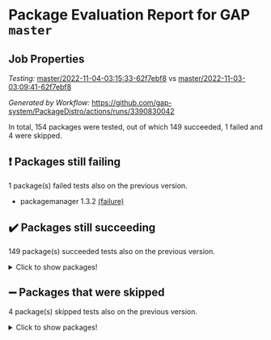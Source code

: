 # Package Evaluation Report for GAP `master`

## Job Properties

*Testing:* [master/2022-11-04-03:15:33-62f7ebf8](https://github.com/gap-system/PackageDistro/blob/data/reports/master/2022-11-04-03:15:33-62f7ebf8) vs [master/2022-11-03-03:09:41-62f7ebf8](https://github.com/gap-system/PackageDistro/blob/data/reports/master/2022-11-03-03:09:41-62f7ebf8)

*Generated by Workflow:* https://github.com/gap-system/PackageDistro/actions/runs/3390830042

In total, 154 packages were tested, out of which 149 succeeded, 1 failed and 4 were skipped.

## :exclamation: Packages still failing

1 package(s) failed tests also on the previous version.
- packagemanager 1.3.2 [(failure)](https://github.com/gap-system/PackageDistro/actions/runs/3390830042/jobs/5635506703)

## :heavy_check_mark: Packages still succeeding

149 package(s) succeeded tests also on the previous version.
<details><summary>Click to show packages!</summary>

- 4ti2interface 2022.09-01 [(success)](https://github.com/gap-system/PackageDistro/actions/runs/3390830042/jobs/5635501264)
- ace 5.6.1 [(success)](https://github.com/gap-system/PackageDistro/actions/runs/3390830042/jobs/5635501341)
- aclib 1.3.2 [(success)](https://github.com/gap-system/PackageDistro/actions/runs/3390830042/jobs/5635501408)
- agt 0.3 [(success)](https://github.com/gap-system/PackageDistro/actions/runs/3390830042/jobs/5635501461)
- alnuth 3.2.1 [(success)](https://github.com/gap-system/PackageDistro/actions/runs/3390830042/jobs/5635501502)
- anupq 3.2.6 [(success)](https://github.com/gap-system/PackageDistro/actions/runs/3390830042/jobs/5635501542)
- atlasrep 2.1.6 [(success)](https://github.com/gap-system/PackageDistro/actions/runs/3390830042/jobs/5635501597)
- autodoc 2022.10.20 [(success)](https://github.com/gap-system/PackageDistro/actions/runs/3390830042/jobs/5635501652)
- automata 1.15 [(success)](https://github.com/gap-system/PackageDistro/actions/runs/3390830042/jobs/5635501724)
- automgrp 1.3.2 [(success)](https://github.com/gap-system/PackageDistro/actions/runs/3390830042/jobs/5635501778)
- autpgrp 1.11 [(success)](https://github.com/gap-system/PackageDistro/actions/runs/3390830042/jobs/5635501847)
- cap 2022.10-12 [(success)](https://github.com/gap-system/PackageDistro/actions/runs/3390830042/jobs/5635501908)
- caratinterface 2.3.4 [(success)](https://github.com/gap-system/PackageDistro/actions/runs/3390830042/jobs/5635501992)
- cddinterface 2022.11.01 [(success)](https://github.com/gap-system/PackageDistro/actions/runs/3390830042/jobs/5635502077)
- circle 1.6.5 [(success)](https://github.com/gap-system/PackageDistro/actions/runs/3390830042/jobs/5635502152)
- classicpres 1.22 [(success)](https://github.com/gap-system/PackageDistro/actions/runs/3390830042/jobs/5635502215)
- cohomolo 1.6.10 [(success)](https://github.com/gap-system/PackageDistro/actions/runs/3390830042/jobs/5635502273)
- congruence 1.2.4 [(success)](https://github.com/gap-system/PackageDistro/actions/runs/3390830042/jobs/5635502331)
- corelg 1.56 [(success)](https://github.com/gap-system/PackageDistro/actions/runs/3390830042/jobs/5635502392)
- crime 1.6 [(success)](https://github.com/gap-system/PackageDistro/actions/runs/3390830042/jobs/5635502458)
- crisp 1.4.5 [(success)](https://github.com/gap-system/PackageDistro/actions/runs/3390830042/jobs/5635502528)
- crypting 0.10.3 [(success)](https://github.com/gap-system/PackageDistro/actions/runs/3390830042/jobs/5635502615)
- cryst 4.1.25 [(success)](https://github.com/gap-system/PackageDistro/actions/runs/3390830042/jobs/5635502683)
- crystcat 1.1.10 [(success)](https://github.com/gap-system/PackageDistro/actions/runs/3390830042/jobs/5635502754)
- ctbllib 1.3.4 [(success)](https://github.com/gap-system/PackageDistro/actions/runs/3390830042/jobs/5635502819)
- cubefree 1.19 [(success)](https://github.com/gap-system/PackageDistro/actions/runs/3390830042/jobs/5635502876)
- curlinterface 2.3.1 [(success)](https://github.com/gap-system/PackageDistro/actions/runs/3390830042/jobs/5635502932)
- cvec 2.7.6 [(success)](https://github.com/gap-system/PackageDistro/actions/runs/3390830042/jobs/5635502990)
- datastructures 0.2.7 [(success)](https://github.com/gap-system/PackageDistro/actions/runs/3390830042/jobs/5635503061)
- deepthought 1.0.6 [(success)](https://github.com/gap-system/PackageDistro/actions/runs/3390830042/jobs/5635503108)
- design 1.7 [(success)](https://github.com/gap-system/PackageDistro/actions/runs/3390830042/jobs/5635503144)
- difsets 2.3.1 [(success)](https://github.com/gap-system/PackageDistro/actions/runs/3390830042/jobs/5635503185)
- digraphs 1.6.0 [(success)](https://github.com/gap-system/PackageDistro/actions/runs/3390830042/jobs/5635503228)
- edim 1.3.6 [(success)](https://github.com/gap-system/PackageDistro/actions/runs/3390830042/jobs/5635503265)
- example 4.3.2 [(success)](https://github.com/gap-system/PackageDistro/actions/runs/3390830042/jobs/5635503307)
- examplesforhomalg 2022.10-01 [(success)](https://github.com/gap-system/PackageDistro/actions/runs/3390830042/jobs/5635503337)
- factint 1.6.3 [(success)](https://github.com/gap-system/PackageDistro/actions/runs/3390830042/jobs/5635503379)
- ferret 1.0.9 [(success)](https://github.com/gap-system/PackageDistro/actions/runs/3390830042/jobs/5635503412)
- fga 1.4.0 [(success)](https://github.com/gap-system/PackageDistro/actions/runs/3390830042/jobs/5635503445)
- fining 1.5.1 [(success)](https://github.com/gap-system/PackageDistro/actions/runs/3390830042/jobs/5635503494)
- float 1.0.3 [(success)](https://github.com/gap-system/PackageDistro/actions/runs/3390830042/jobs/5635503534)
- format 1.4.3 [(success)](https://github.com/gap-system/PackageDistro/actions/runs/3390830042/jobs/5635503589)
- forms 1.2.9 [(success)](https://github.com/gap-system/PackageDistro/actions/runs/3390830042/jobs/5635503664)
- fplsa 1.2.5 [(success)](https://github.com/gap-system/PackageDistro/actions/runs/3390830042/jobs/5635503719)
- fr 2.4.11 [(success)](https://github.com/gap-system/PackageDistro/actions/runs/3390830042/jobs/5635503776)
- francy 1.2.5 [(success)](https://github.com/gap-system/PackageDistro/actions/runs/3390830042/jobs/5635503847)
- fwtree 1.3 [(success)](https://github.com/gap-system/PackageDistro/actions/runs/3390830042/jobs/5635503895)
- gapdoc 1.6.6 [(success)](https://github.com/gap-system/PackageDistro/actions/runs/3390830042/jobs/5635503967)
- gauss 2022.10-01 [(success)](https://github.com/gap-system/PackageDistro/actions/runs/3390830042/jobs/5635504029)
- gaussforhomalg 2022.08-03 [(success)](https://github.com/gap-system/PackageDistro/actions/runs/3390830042/jobs/5635504121)
- gbnp 1.0.5 [(success)](https://github.com/gap-system/PackageDistro/actions/runs/3390830042/jobs/5635504178)
- generalizedmorphismsforcap 2022.09-01 [(success)](https://github.com/gap-system/PackageDistro/actions/runs/3390830042/jobs/5635504229)
- genss 1.6.8 [(success)](https://github.com/gap-system/PackageDistro/actions/runs/3390830042/jobs/5635504288)
- gradedmodules 2022.09-02 [(success)](https://github.com/gap-system/PackageDistro/actions/runs/3390830042/jobs/5635504335)
- gradedringforhomalg 2022.10-01 [(success)](https://github.com/gap-system/PackageDistro/actions/runs/3390830042/jobs/5635504414)
- grape 4.8.5 [(success)](https://github.com/gap-system/PackageDistro/actions/runs/3390830042/jobs/5635504455)
- groupoids 1.71 [(success)](https://github.com/gap-system/PackageDistro/actions/runs/3390830042/jobs/5635504488)
- grpconst 2.6.2 [(success)](https://github.com/gap-system/PackageDistro/actions/runs/3390830042/jobs/5635504530)
- guarana 0.96.3 [(success)](https://github.com/gap-system/PackageDistro/actions/runs/3390830042/jobs/5635504560)
- guava 3.17 [(success)](https://github.com/gap-system/PackageDistro/actions/runs/3390830042/jobs/5635504598)
- hap 1.47 [(success)](https://github.com/gap-system/PackageDistro/actions/runs/3390830042/jobs/5635504633)
- hapcryst 0.1.15 [(success)](https://github.com/gap-system/PackageDistro/actions/runs/3390830042/jobs/5635504669)
- hecke 1.5.3 [(success)](https://github.com/gap-system/PackageDistro/actions/runs/3390830042/jobs/5635504698)
- help 3.5 [(success)](https://github.com/gap-system/PackageDistro/actions/runs/3390830042/jobs/5635504735)
- homalg 2022.08-04 [(success)](https://github.com/gap-system/PackageDistro/actions/runs/3390830042/jobs/5635504772)
- homalgtocas 2022.10-01 [(success)](https://github.com/gap-system/PackageDistro/actions/runs/3390830042/jobs/5635504809)
- idrel 2.44 [(success)](https://github.com/gap-system/PackageDistro/actions/runs/3390830042/jobs/5635504843)
- images 1.3.1 [(success)](https://github.com/gap-system/PackageDistro/actions/runs/3390830042/jobs/5635504889)
- intpic 0.3.0 [(success)](https://github.com/gap-system/PackageDistro/actions/runs/3390830042/jobs/5635504926)
- io 4.8.0 [(success)](https://github.com/gap-system/PackageDistro/actions/runs/3390830042/jobs/5635504955)
- io_forhomalg 2022.09-01 [(success)](https://github.com/gap-system/PackageDistro/actions/runs/3390830042/jobs/5635504986)
- irredsol 1.4.3 [(success)](https://github.com/gap-system/PackageDistro/actions/runs/3390830042/jobs/5635505028)
- json 2.1.1 [(success)](https://github.com/gap-system/PackageDistro/actions/runs/3390830042/jobs/5635505070)
- jupyterkernel 1.4.1 [(success)](https://github.com/gap-system/PackageDistro/actions/runs/3390830042/jobs/5635505100)
- jupyterviz 1.5.6 [(success)](https://github.com/gap-system/PackageDistro/actions/runs/3390830042/jobs/5635505139)
- kan 1.34 [(success)](https://github.com/gap-system/PackageDistro/actions/runs/3390830042/jobs/5635505169)
- kbmag 1.5.10 [(success)](https://github.com/gap-system/PackageDistro/actions/runs/3390830042/jobs/5635505203)
- laguna 3.9.5 [(success)](https://github.com/gap-system/PackageDistro/actions/runs/3390830042/jobs/5635505238)
- liealgdb 2.2.1 [(success)](https://github.com/gap-system/PackageDistro/actions/runs/3390830042/jobs/5635505294)
- liepring 2.8 [(success)](https://github.com/gap-system/PackageDistro/actions/runs/3390830042/jobs/5635505351)
- liering 2.4.2 [(success)](https://github.com/gap-system/PackageDistro/actions/runs/3390830042/jobs/5635505424)
- linearalgebraforcap 2022.10-07 [(success)](https://github.com/gap-system/PackageDistro/actions/runs/3390830042/jobs/5635505467)
- localizeringforhomalg 2022.09-01 [(success)](https://github.com/gap-system/PackageDistro/actions/runs/3390830042/jobs/5635505521)
- loops 3.4.2 [(success)](https://github.com/gap-system/PackageDistro/actions/runs/3390830042/jobs/5635505574)
- lpres 1.0.3 [(success)](https://github.com/gap-system/PackageDistro/actions/runs/3390830042/jobs/5635505624)
- majoranaalgebras 1.5 [(success)](https://github.com/gap-system/PackageDistro/actions/runs/3390830042/jobs/5635505666)
- mapclass 1.4.6 [(success)](https://github.com/gap-system/PackageDistro/actions/runs/3390830042/jobs/5635505731)
- matgrp 0.70 [(success)](https://github.com/gap-system/PackageDistro/actions/runs/3390830042/jobs/5635505799)
- matricesforhomalg 2022.10-06 [(success)](https://github.com/gap-system/PackageDistro/actions/runs/3390830042/jobs/5635505942)
- modisom 2.5.3 [(success)](https://github.com/gap-system/PackageDistro/actions/runs/3390830042/jobs/5635506002)
- modulepresentationsforcap 2022.10-05 [(success)](https://github.com/gap-system/PackageDistro/actions/runs/3390830042/jobs/5635506069)
- modules 2022.09-01 [(success)](https://github.com/gap-system/PackageDistro/actions/runs/3390830042/jobs/5635506149)
- monoidalcategories 2022.10-03 [(success)](https://github.com/gap-system/PackageDistro/actions/runs/3390830042/jobs/5635506238)
- nconvex 2022.09-01 [(success)](https://github.com/gap-system/PackageDistro/actions/runs/3390830042/jobs/5635506285)
- nilmat 1.4.2 [(success)](https://github.com/gap-system/PackageDistro/actions/runs/3390830042/jobs/5635506338)
- nock 1.5 [(success)](https://github.com/gap-system/PackageDistro/actions/runs/3390830042/jobs/5635506381)
- normalizinterface 1.3.4 [(success)](https://github.com/gap-system/PackageDistro/actions/runs/3390830042/jobs/5635506423)
- nq 2.5.9 [(success)](https://github.com/gap-system/PackageDistro/actions/runs/3390830042/jobs/5635506476)
- numericalsgps 1.3.1 [(success)](https://github.com/gap-system/PackageDistro/actions/runs/3390830042/jobs/5635506540)
- openmath 11.5.1 [(success)](https://github.com/gap-system/PackageDistro/actions/runs/3390830042/jobs/5635506590)
- orb 4.9.0 [(success)](https://github.com/gap-system/PackageDistro/actions/runs/3390830042/jobs/5635506641)
- patternclass 2.4.3 [(success)](https://github.com/gap-system/PackageDistro/actions/runs/3390830042/jobs/5635506760)
- permut 2.0.4 [(success)](https://github.com/gap-system/PackageDistro/actions/runs/3390830042/jobs/5635506830)
- polenta 1.3.10 [(success)](https://github.com/gap-system/PackageDistro/actions/runs/3390830042/jobs/5635506896)
- polymaking 0.8.6 [(success)](https://github.com/gap-system/PackageDistro/actions/runs/3390830042/jobs/5635506941)
- primgrp 3.4.2 [(success)](https://github.com/gap-system/PackageDistro/actions/runs/3390830042/jobs/5635506985)
- profiling 2.5.1 [(success)](https://github.com/gap-system/PackageDistro/actions/runs/3390830042/jobs/5635507042)
- qpa 1.34 [(success)](https://github.com/gap-system/PackageDistro/actions/runs/3390830042/jobs/5635507100)
- quagroup 1.8.3 [(success)](https://github.com/gap-system/PackageDistro/actions/runs/3390830042/jobs/5635507158)
- radiroot 2.9 [(success)](https://github.com/gap-system/PackageDistro/actions/runs/3390830042/jobs/5635507223)
- rcwa 4.7.0 [(success)](https://github.com/gap-system/PackageDistro/actions/runs/3390830042/jobs/5635507297)
- rds 1.8 [(success)](https://github.com/gap-system/PackageDistro/actions/runs/3390830042/jobs/5635507347)
- recog 1.4.2 [(success)](https://github.com/gap-system/PackageDistro/actions/runs/3390830042/jobs/5635507417)
- repndecomp 1.2.1 [(success)](https://github.com/gap-system/PackageDistro/actions/runs/3390830042/jobs/5635507473)
- repsn 3.1.0 [(success)](https://github.com/gap-system/PackageDistro/actions/runs/3390830042/jobs/5635507533)
- resclasses 4.7.3 [(success)](https://github.com/gap-system/PackageDistro/actions/runs/3390830042/jobs/5635507587)
- ringsforhomalg 2022.10-02 [(success)](https://github.com/gap-system/PackageDistro/actions/runs/3390830042/jobs/5635507640)
- sco 2022.09-01 [(success)](https://github.com/gap-system/PackageDistro/actions/runs/3390830042/jobs/5635507688)
- scscp 2.3.1 [(success)](https://github.com/gap-system/PackageDistro/actions/runs/3390830042/jobs/5635507738)
- semigroups 5.1.0 [(success)](https://github.com/gap-system/PackageDistro/actions/runs/3390830042/jobs/5635507773)
- sglppow 2.2 [(success)](https://github.com/gap-system/PackageDistro/actions/runs/3390830042/jobs/5635507855)
- sgpviz 0.999.5 [(success)](https://github.com/gap-system/PackageDistro/actions/runs/3390830042/jobs/5635507934)
- simpcomp 2.1.14 [(success)](https://github.com/gap-system/PackageDistro/actions/runs/3390830042/jobs/5635508001)
- singular 2022.09.23 [(success)](https://github.com/gap-system/PackageDistro/actions/runs/3390830042/jobs/5635508069)
- sla 1.5.3 [(success)](https://github.com/gap-system/PackageDistro/actions/runs/3390830042/jobs/5635508152)
- smallgrp 1.5 [(success)](https://github.com/gap-system/PackageDistro/actions/runs/3390830042/jobs/5635508204)
- smallsemi 0.6.13 [(success)](https://github.com/gap-system/PackageDistro/actions/runs/3390830042/jobs/5635508248)
- sonata 2.9.5 [(success)](https://github.com/gap-system/PackageDistro/actions/runs/3390830042/jobs/5635508282)
- sophus 1.27 [(success)](https://github.com/gap-system/PackageDistro/actions/runs/3390830042/jobs/5635508321)
- spinsym 1.5.2 [(success)](https://github.com/gap-system/PackageDistro/actions/runs/3390830042/jobs/5635508381)
- standardff 0.9.4 [(success)](https://github.com/gap-system/PackageDistro/actions/runs/3390830042/jobs/5635508422)
- symbcompcc 1.3.2 [(success)](https://github.com/gap-system/PackageDistro/actions/runs/3390830042/jobs/5635508470)
- thelma 1.3 [(success)](https://github.com/gap-system/PackageDistro/actions/runs/3390830042/jobs/5635508507)
- tomlib 1.2.9 [(success)](https://github.com/gap-system/PackageDistro/actions/runs/3390830042/jobs/5635508545)
- toolsforhomalg 2022.10-01 [(success)](https://github.com/gap-system/PackageDistro/actions/runs/3390830042/jobs/5635508579)
- toric 1.9.5 [(success)](https://github.com/gap-system/PackageDistro/actions/runs/3390830042/jobs/5635508616)
- toricvarieties 2022.07.13 [(success)](https://github.com/gap-system/PackageDistro/actions/runs/3390830042/jobs/5635508647)
- transgrp 3.6.3 [(success)](https://github.com/gap-system/PackageDistro/actions/runs/3390830042/jobs/5635508692)
- ugaly 4.0.3 [(success)](https://github.com/gap-system/PackageDistro/actions/runs/3390830042/jobs/5635508739)
- unipot 1.5 [(success)](https://github.com/gap-system/PackageDistro/actions/runs/3390830042/jobs/5635508791)
- unitlib 4.1.0 [(success)](https://github.com/gap-system/PackageDistro/actions/runs/3390830042/jobs/5635508823)
- utils 0.77 [(success)](https://github.com/gap-system/PackageDistro/actions/runs/3390830042/jobs/5635508865)
- uuid 0.7 [(success)](https://github.com/gap-system/PackageDistro/actions/runs/3390830042/jobs/5635508910)
- walrus 0.9991 [(success)](https://github.com/gap-system/PackageDistro/actions/runs/3390830042/jobs/5635508966)
- wedderga 4.10.2 [(success)](https://github.com/gap-system/PackageDistro/actions/runs/3390830042/jobs/5635509010)
- xmod 2.88 [(success)](https://github.com/gap-system/PackageDistro/actions/runs/3390830042/jobs/5635509046)
- xmodalg 1.22 [(success)](https://github.com/gap-system/PackageDistro/actions/runs/3390830042/jobs/5635509087)
- yangbaxter 0.10.1 [(success)](https://github.com/gap-system/PackageDistro/actions/runs/3390830042/jobs/5635509130)
- zeromqinterface 0.14 [(success)](https://github.com/gap-system/PackageDistro/actions/runs/3390830042/jobs/5635509170)
</details>

## :heavy_minus_sign: Packages that were skipped

4 package(s) skipped tests also on the previous version.
<details><summary>Click to show packages!</summary>

- browse 1.8.18 [(skipped)](https://github.com/gap-system/PackageDistro/actions/runs/3390830042/jobs/5635384667)
- itc 1.5.1 [(skipped)](https://github.com/gap-system/PackageDistro/actions/runs/3390830042/jobs/5635384667)
- polycyclic 2.16 [(skipped)](https://github.com/gap-system/PackageDistro/actions/runs/3390830042/jobs/5635384667)
- xgap 4.31 [(skipped)](https://github.com/gap-system/PackageDistro/actions/runs/3390830042/jobs/5635384667)
</details>

